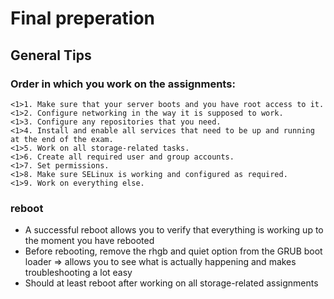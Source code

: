 # Final preperation
## General Tips
### Order in which you work on the assignments: 

```
<1>1. Make sure that your server boots and you have root access to it.
<1>2. Configure networking in the way it is supposed to work.
<1>3. Configure any repositories that you need.
<1>4. Install and enable all services that need to be up and running at the end of the exam.
<1>5. Work on all storage-related tasks.
<1>6. Create all required user and group accounts.
<1>7. Set permissions.
<1>8. Make sure SELinux is working and configured as required.
<1>9. Work on everything else.

```

### reboot
- A successful reboot allows you to verify that everything is working up to the moment you have rebooted
- Before rebooting, remove the rhgb and quiet option from the GRUB boot loader => allows you to see what is actually happening and makes troubleshooting a lot easy
- Should at least reboot after working on all storage-related assignments 
